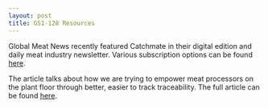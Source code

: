 ```yaml
---
layout: post
title: GS1-128 Resources
---
```


Global Meat News recently featured Catchmate in their digital edition and daily meat industry newsletter. Various subscription options can be found [here](http://www.globalmeatnews.com/). 

The article talks about how we are trying to empower meat processors on the plant floor through better, easier to track traceability. The full article can be found [here](http://www.globalmeatnews.com/Products/Meat-tech-to-help-food-safety-recalls).